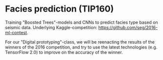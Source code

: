 # Facies prediction (TIP160)
Training "Boosted Trees"-models and CNNs to predict facies type based on seismic data. Underlying Kaggle-competition: https://github.com/seg/2016-ml-contest.

For our "Digital prototyping"-class, we will be reenacting the results of the winners of the 2016 competition, and try to use the latest technologies (e.g. TensorFlow 2.0) to improve on the accuracy of the winner.
